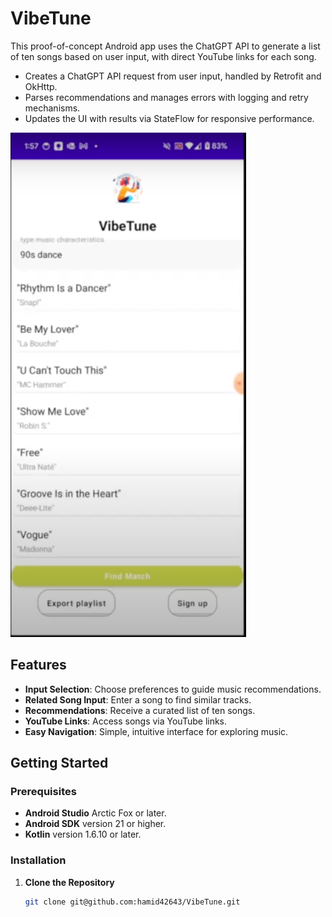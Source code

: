 # VibeTune

This proof-of-concept Android app uses the ChatGPT API to generate a list of ten songs based on user input, with direct YouTube links for each song.

- Creates a ChatGPT API request from user input, handled by Retrofit and OkHttp.
- Parses recommendations and manages errors with logging and retry mechanisms.
- Updates the UI with results via StateFlow for responsive performance.

![VibeTune App UI](img.png)

## Features

- **Input Selection**: Choose preferences to guide music recommendations.
- **Related Song Input**: Enter a song to find similar tracks.
- **Recommendations**: Receive a curated list of ten songs.
- **YouTube Links**: Access songs via YouTube links.
- **Easy Navigation**: Simple, intuitive interface for exploring music.

## Getting Started

### Prerequisites

- **Android Studio** Arctic Fox or later.
- **Android SDK** version 21 or higher.
- **Kotlin** version 1.6.10 or later.

### Installation

1. **Clone the Repository**
   ```bash
   git clone git@github.com:hamid42643/VibeTune.git
